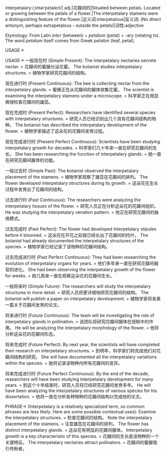 interpetalary:/ˌɪntərˈpɛtəlɛri/| adj.|花瓣间的|Situated between petals.  Located or growing between the petals of a flower.|The interpetalary stamens were a distinguishing feature of the flower.|近义词:interpetalous|反义词: (No direct antonym, perhaps extrapetalous - outside the petals)|词性:adjective

Etymology:
From Latin *inter* (between) + *petalum* (petal) + -ary (relating to).  The word *petalum* itself comes from Greek *petalon* (leaf, petal).

USAGE->

USAGE->
一般现在时 (Simple Present):
The interpetalary nectaries secrete nectar. = 花瓣间的蜜腺分泌花蜜。
The botanist studies interpetalary structures. = 植物学家研究花瓣间的结构。

现在进行时 (Present Continuous):
The bee is collecting nectar from the interpetalary glands. = 蜜蜂正在从花瓣间的腺体收集花蜜。
The scientist is examining the interpetalary stamens under a microscope. = 科学家正在用显微镜检查花瓣间的雄蕊。

现在完成时 (Present Perfect):
Researchers have identified several species with interpetalary structures. = 研究人员已经识别出几个具有花瓣间结构的物种。
The botanist has described the interpetalary development of the flower. = 植物学家描述了这朵花的花瓣间发育过程。

现在完成进行时 (Present Perfect Continuous):
Scientists have been studying interpetalary growth for decades. = 科学家们几十年来一直在研究花瓣间的生长。
She has been researching the function of interpetalary glands. = 她一直在研究花瓣间腺体的功能。

一般过去时 (Simple Past):
The botanist observed the interpetalary placement of the stamens. = 植物学家观察了雄蕊在花瓣间的排列。
The flower developed interpetalary structures during its growth. = 这朵花在生长过程中发育出了花瓣间的结构。

过去进行时 (Past Continuous):
The researchers were analyzing the interpetalary tissues of the flower. = 研究人员正在分析这朵花的花瓣间组织。
He was studying the interpetalary venation pattern. = 他正在研究花瓣间的脉络模式。

过去完成时 (Past Perfect):
The flower had developed interpetalary stipules before it bloomed. = 这朵花在开花之前就已经长出了花瓣间的托叶。
The botanist had already documented the interpetalary structures of the species. = 植物学家已经记录了该物种的花瓣间结构。

过去完成进行时 (Past Perfect Continuous):
They had been researching the evolution of interpetalary organs for years. = 他们多年来一直在研究花瓣间器官的进化。
She had been observing the interpetalary growth of the flower for weeks. = 她几周来一直在观察这朵花的花瓣间生长。

一般将来时 (Simple Future):
The researchers will study the interpetalary structures in more detail. = 研究人员将更详细地研究花瓣间的结构。
The botanist will publish a paper on interpetalary development. = 植物学家将发表一篇关于花瓣间发育的论文。

将来进行时 (Future Continuous):
The team will be investigating the role of interpetalary glands in pollination. = 该团队将研究花瓣间腺体在授粉中的作用。
He will be analyzing the interpetalary morphology of the flower. = 他将分析这朵花的花瓣间形态。

将来完成时 (Future Perfect):
By next year, the scientists will have completed their research on interpetalary structures. = 到明年，科学家们将完成他们对花瓣间结构的研究。
She will have documented all the interpetalary variations within the species. = 她将记录该物种内所有花瓣间的变异。

将来完成进行时 (Future Perfect Continuous):
By the end of the decade, researchers will have been studying interpetalary development for many years. = 到这个十年结束时，研究人员将已经研究花瓣间发育多年。
He will have been analyzing the interpetalary structures of various species for his dissertation. = 他将一直在分析各种物种的花瓣间结构以完成他的论文。


PHRASE->
(Interpetalary is a relatively specialized term, so common phrases are less likely.  Here are some possible contextual uses):
Examine the interpetalary structures. = 检查花瓣间的结构。
Note the interpetalary placement of the stamens. = 注意雄蕊在花瓣间的排列。
The flower has distinct interpetalary glands. = 这朵花有明显的花瓣间腺体。
Interpetalary growth is a key characteristic of this species. = 花瓣间的生长是该物种的一个关键特征。
The interpetalary nectaries attract pollinators. = 花瓣间的蜜腺吸引传粉者。
